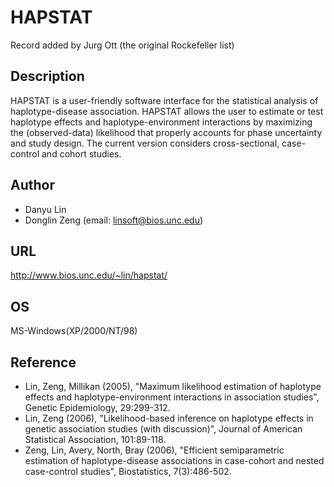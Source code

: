 # HAPSTAT
Record added by Jurg Ott (the original Rockefeller list)

## Description
HAPSTAT is a user-friendly software interface for the statistical analysis of haplotype-disease association. HAPSTAT allows the user to estimate or test haplotype effects and haplotype-environment interactions by maximizing the (observed-data) likelihood that properly accounts for phase uncertainty and study design. The current version considers cross-sectional, case-control and cohort studies.

## Author
* Danyu Lin
* Donglin Zeng (email: linsoft@bios.unc.edu)

## URL
http://www.bios.unc.edu/~lin/hapstat/

## OS
MS-Windows(XP/2000/NT/98)

## Reference
* Lin, Zeng, Millikan (2005), "Maximum likelihood estimation of haplotype effects and haplotype-environment interactions in association studies", Genetic Epidemiology, 29:299-312.
* Lin, Zeng (2006), "Likelihood-based inference on haplotype effects in genetic association studies (with discussion)", Journal of American Statistical Association, 101:89-118.
* Zeng, Lin, Avery, North, Bray (2006), "Efficient semiparametric estimation of haplotype-disease associations in case-cohort and nested case-control studies", Biostatistics, 7(3):486-502.